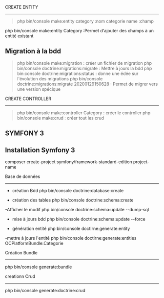 CREATE ENTITY
*************

>php bin/console make:entity
>category :nom categorie
>name     :champ 

php bin/console make:entity Category :Permet d'ajouter des champs à un entité existant

Migration à la bdd
------------------
>php bin/console make:migration : créer un fichier de migration 
>php bin/console doctrine:migrations:migrate  : Mettre à jours la bdd
>php bin:console doctrine:migrations:status : donne une édée sur l'évolution des migrations 
>php bin/console doctrine:migrations:migrate 20200129150628 : Permet de migrer vers une version spécique


CREATE CONTROLLER
*****************

>php bin/console make:controller Category   : créer le controller
>php bin/console make:crud   : créer tout les crud




SYMFONY 3
---------
Installation Symfony  3
--------------------------------------
composer create-project symfony/framework-standard-edition  project-name

Base de données
________________

- création Bdd
php bin/console doctrine:database:create

- création des tables
php bin/console doctrine:schema:create

-Afficher le modif 
php bin/console doctrine:schema:update --dump-sql

- mise à jours bdd
php bin/console doctrine:schema:update --force

- génération entité
php bin/console doctirne:generate:entity

-mettre à jours l'entité
php bin/console doctirne:generate:entities  OCPlatformBundle:Categorie

Création Bundle
_______________

php bin/console generate:bundle

creationn Crud
______________

php bin/console generate:doctrine:crud
